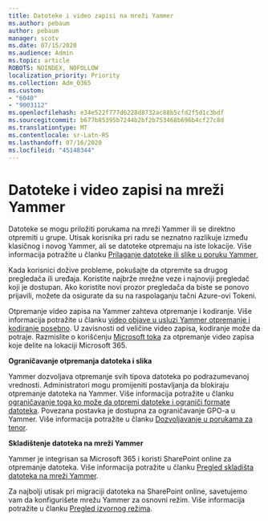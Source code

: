 ```yaml
---
title: Datoteke i video zapisi na mreži Yammer
ms.author: pebaum
author: pebaum
manager: scotv
ms.date: 07/15/2020
ms.audience: Admin
ms.topic: article
ROBOTS: NOINDEX, NOFOLLOW
localization_priority: Priority
ms.collection: Adm_O365
ms.custom:
- "6040"
- "9003112"
ms.openlocfilehash: e34e522f777d6228d8732ac88b5cfd2f5d1c3bdf
ms.sourcegitcommit: b677b85395b7244b2bf2b753468b696b4cf27c8d
ms.translationtype: MT
ms.contentlocale: sr-Latn-RS
ms.lasthandoff: 07/16/2020
ms.locfileid: "45148344"
---
```

# <a name="files-and-videos-in-yammer"></a>Datoteke i video zapisi na mreži Yammer

Datoteke se mogu priložiti porukama na mreži Yammer ili se direktno otpremiti u grupe. Utisak korisnika pri radu se neznatno razlikuje između klasičnog i novog Yammer, ali se datoteke otpremaju na iste lokacije. Više informacija potražite u članku [Prilaganje datoteke ili slike u poruku Yammer](https://support.microsoft.com/office/attach-a-file-or-image-to-a-yammer-message-f576d4d1-ad66-4ce4-9c43-46cf75978dbf),  

Kada korisnici dožive probleme, pokušajte da otpremite sa drugog pregledača ili uređaja. Koristite najbrže mrežne veze i najnoviji pregledač koji je dostupan. Ako koristite novi prozor pregledača da biste se ponovo prijavili, možete da osigurate da su na raspolaganju tačni Azure-ovi Tokeni.

Otpremanje video zapisa na Yammer zahteva otpremanje i kodiranje. Više informacija potražite u članku [video objave u usluzi Yammer otpremanje i kodiranje posebno](https://support.microsoft.com/office/video-posts-in-yammer-upload-and-encode-separately-5b3a348e-3a0a-4c4b-95b1-eabdf245ba25). U zavisnosti od veličine video zapisa, kodiranje može da potraje. Razmislite o korišćenju [Microsoft toka](https://docs.microsoft.com/stream/overview) za otpremanje video zapisa koje delite na lokaciji Microsoft 365.

**Ograničavanje otpremanja datoteka i slika**

Yammer dozvoljava otpremanje svih tipova datoteka po podrazumevanoj vrednosti. Administratori mogu promijeniti postavljanja da blokiraju otpremanje datoteka na Yammer. Više informacija potražite u članku [ograničavanje toga ko može da otpremi datoteke i ograniči formate datoteka](https://docs.microsoft.com/yammer/configure-your-yammer-network/configure-yammer#restrict-who-can-upload-files-and-limit-file-formats). Povezana postavka je dostupna za ograničavanje GPO-a u Yammer. Više informacija potražite u članku [Dozvoljavanje u porukama za tenor](https://docs.microsoft.com/yammer/configure-your-yammer-network/configure-yammer#allow-tenor-gifs-in-messages).

**Skladištenje datoteka na mreži Yammer**

Yammer je integrisan sa Microsoft 365 i koristi SharePoint online za otpremanje datoteka. Više informacija potražite u članku [Pregled skladišta datoteka na mreži Yammer](https://docs.microsoft.com/yammer/get-started-with-yammer/file-storage). 

Za najbolji utisak pri migraciji datoteka na SharePoint online, savetujemo vam da konfigurišete mrežu Yammer za osnovni režim. Više informacija potražite u članku [Pregled izvornog režima](https://docs.microsoft.com/yammer/configure-your-yammer-network/overview-native-mode). 